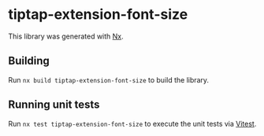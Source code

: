 # tiptap-extension-font-size

This library was generated with [Nx](https://nx.dev).

## Building

Run `nx build tiptap-extension-font-size` to build the library.

## Running unit tests

Run `nx test tiptap-extension-font-size` to execute the unit tests via [Vitest](https://vitest.dev/).
